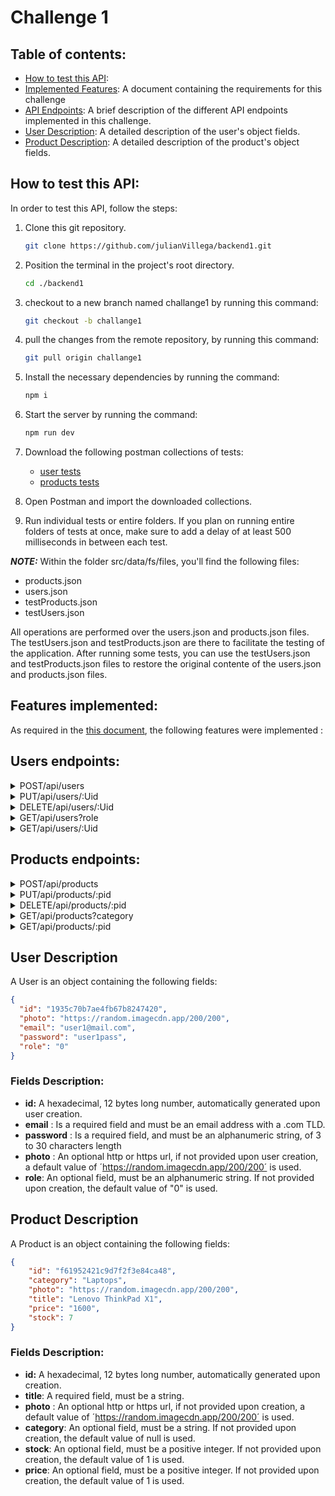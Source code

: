 # Challenge 1

## Table of contents:
  * [How to test this API](#how-to-test-this-api):
  * [Implemented Features](#features-implemented): A document containing the requirements for this challenge
  * [API Endpoints](#users-endpoints): A brief description of the different API endpoints implemented in this challenge.
  * [User Description](#user-description): A detailed description of the user's object fields.
  * [Product Description](#product-description): A detailed description of the product's object fields.

## How to test this API:
  
  In order to test this API, follow the steps:
  
  1. Clone this git repository.
      ```bash
      git clone https://github.com/julianVillega/backend1.git
      ```  
  2. Position the terminal in the project's root directory.
      ```bash
      cd ./backend1
      ```  
  3. checkout to a new branch named challange1 by running this command:
      ```bash
      git checkout -b challange1
      ```  
  4. pull the changes from the remote repository, by running this command:
      ```bash
      git pull origin challange1
      ```  
  5. Install the necessary dependencies by running the command:
      ```bash
      npm i
      ```
  6. Start the server by running the command:  
      ```bash
      npm run dev
      ```
  7. Download the following postman collections of tests:    
      * [user tests](https://drive.google.com/file/d/1vr-zKxRb2QyqSGPWsodxfGdH0URucRF-/view?usp=sharing)
      * [products tests](https://drive.google.com/file/d/12P5KMiEcdmVPn3LbQD1jgFRmVWUmw7xE/view?usp=sharing)  
  
  8. Open Postman and import the downloaded collections.

  9. Run individual tests or entire folders. If you plan on running entire folders of tests at once, make sure to add a delay of at least 500 milliseconds in between each test.

  ***NOTE:*** Within the folder src/data/fs/files, you'll find the following files:
  * products.json
  * users.json
  * testProducts.json
  * testUsers.json
  
  All operations are performed over the users.json and products.json files. The testUsers.json and testProducts.json are there to facilitate the testing of the application. After running some tests, you can use the testUsers.json and testProducts.json files to restore the original contente of the users.json and products.json files.
  

## Features implemented:

As required in the [this document](https://docs.google.com/presentation/d/1BVsH1ABIKOjct2PNRRzTXxCRApwMA7JAr9NZsXuCTsE/edit#slide=id.g120b44b0dae_0_1259), the following features were implemented :

## Users endpoints:
<details>
  <summary>POST/api/users </summary>
  
  * **Purpose:** Create a new user  
  * **Query params:** None
  * **Url params:** None
  * **Request body:** Json string containing the user data
  * **Example:**
    * **Request:**
      * **Url:** /api/users
      * **Http Method:** POST
      * **Request body:**
        ```json
        {
          "email": "michael@mail.com",      //required
          "password": "someStrongPassword", //required
          "photo":"https://something.com",  //optional
          "role": "user"                    //optional 
        }
        ```
    * **Response:**
      * **Status Code:** 201
      * **Json:**
        ```json
        {
        "message": "created a new user with id  f8e3addebb42b79f7d2b0686",
          "response": "f8e3addebb42b79f7d2b0686"
        }
        ```
</details>

<details>
  <summary>PUT/api/users/:Uid</summary>
  
  * **Purpose:** Update an existing user  
  * **Query params:** 
    * **Uid:** The id of the user to be updated
  * **Url params:** None
  * **Request body:** Json string containing the user data
  * **Example:**
    * **Request:**
      * **Url:** /api/users/1935c70b7ae4fb67b8247420
      * **Http Method:** PUT
      * **Request body**:
        ```json
        {
          "email": "mcNewEmail@mail.com",      //required
          "password": "aStrongerPassword",     //required
          "photo":"https://somethingElse.com", //optional
          "role": "new role"                   //optional 
        }
        ```
    * **Response:**
      * **Status Code:** 200
      * **Json:**
        ```json
        {
          "message": "updated user with id 1935c70b7ae4fb67b8247420",
          "response": {
            "id": "1935c70b7ae4fb67b8247420",
            "photo": "https://somethingElse.com",
            "email": "mcNewEmail@mail.com",
            "password": "aStrongerPassword",
            "role": "new role"
          }
        }
        ```
</details>

<details>
  <summary> DELETE/api/users/:Uid </summary>

  * **Purpose:** Delete a user
  * **Query params:** 
  * **Uid:** The id of the user to delete
  * **Url params:** None
  * **Request body:** None
  * **Example:**
    * **Request:**
      * **Url:** /api/users/1935c70b7ae4fb67b8247420
      * **Http Method:** DELETE
    * **Response:**
      * **Status Code:** 200
      * **Json:**
        ```json
        {
            "message": "deleted user with id 1935c70b7ae4fb67b8247420",
            "response": true
        }
        ```
</details>

<details>
  <summary> GET/api/users?role </summary>

  * **Purpose:** Read users
  * **Query params:** 
    * **role:** Used to filter users by role
  * **Url params:** None
  * **Request body:** None
  * **Example 1:**
    * **Request:**
      * **Url:** /api/users
      * **Http Method:** GET  
    * **Response:**
      * **Status Code:** 200
      * **Json:**
        ```json
        {
          "message": "fetched 4 users",
          "response": [
              {
                  "id": "dbeb5fa4cdae91d8ba68121c",
                  "photo": "https://random.imagecdn.app/200/200",
                  "email": "user2@mail.com",
                  "password": "user2pass",
                  "role": "0"
              },
              //...
              // More Users ...
              //...
              {
                  "id": "82e96d149a10d80f2ae18bd8",
                  "photo": "https://random.imagecdn.app/200/200",
                  "email": "user3@mail.com",
                  "password": "user3pass",
                  "role": "1"
              }        
            ]
      }
        ```
    * **Example 2:**
    * **Request:**
      * **Url:** /api/users?role=1
      * **Http Method:** GET  
    * **Response:**
      * **Status Code:** 200
      * **Json:**
        ```json
        {
          "message": "fetched 2 users",
          "response": [
              {
                  "id": "82e96d149a10d80f2ae18bd8",
                  "photo": "https://random.imagecdn.app/200/200",
                  "email": "user3@mail.com",
                  "password": "user3pass",
                  "role": "1"
              },
              {
                  "id": "ec73dd681b17a7fc6c9ae679",
                  "photo": "https://random.imagecdn.app/200/200",
                  "email": "user4@mail.com",
                  "password": "user4pass",
                  "role": "1"
              }
          ]
      }
        ```
</details>

<details>
  <summary> GET/api/users/:Uid </summary>

  * **Purpose:** Read a user with a specific id
  * **Query params:** None
  * **Url params:** 
    * **Uid:** The id of the user to read
  * **Request body:** None
  * **Example:**
    * **Request:**
      * **Url:** /api/users/1935c70b7ae4fb67b8247420
      * **Http Method:** GET
    * **Response:**
      * **Status Code:** 200
      * **Json:**
        ```json
        {
            "message": "fetched user with id 1935c70b7ae4fb67b8247420",
            "response": {
                "id": "1935c70b7ae4fb67b8247420",
                "photo": "https://random.imagecdn.app/200/200",
                "email": "user1@mail.com",
                "password": "user1pass",
                "role": "0"
            }
        }
        ```
</details>


## Products endpoints:

<details>
  <summary> POST/api/products </summary>

  * **Purpose:** Create a new product
  * **Query params:** None
  * **Url params:** None
  * **Request body:** Json string containing the new product data
  * **Example:**
    * **Request:**
      * **Url:** /api/products
      * **Http Method:** POST
      * **Request body**:
        ```json
        {
        "title":"product4", //required
        "price":"300", //optional
        "stock":10, //optional
        "category":"category1", //optional
        "photo":"https://apricture" //optional
        }
        ```
    * **Response:**
      * **Status Code:** 201
      * **Json:**
        ```json
        {
            "message": "created product with id f656d7fc7eac97d48b150780",
            "response": "f656d7fc7eac97d48b150780"
        }
        ```
</details>

<details>
  <summary> PUT/api/products/:pid </summary>

  * **Purpose:** Update an existing product
  * **Query params:** None
  * **Url params:**
    * **pid:** The id of the product to update 
  * **Request body:** Json string containing the updated product data
  * **Example:**
    * **Request:**
      * **Url:** /api/products/d4bd215bffba484ac13dfbdd
      * **Http Method:** PUT
      * **Request body**:
        ```json
        {
            "title": "Samsung A53 Updated1", //required
            "category": "SmartphonesUpdated1", //optional
            "photo": "https://Updated1", //optional
            "price": "1", //optional
            "stock": 1 //optional
        }
        ```
    * **Response:**
      * **Status Code:** 200
      * **Json:**
        ```json
        {
            "message": "updated product with id d4bd215bffba484ac13dfbdd",
            "response": {
                "id": "d4bd215bffba484ac13dfbdd",
                "category": "SmartphonesUpdated1",
                "photo": "https://Updated1",
                "title": "Samsung A53 Updated1",
                "price": "1",
                "stock": 1
            }
        } 
        ```
</details>

<details>
  <summary> DELETE/api/products/:pid </summary>

  * **Purpose:** Delete an existing product
  * **Query params:** None
  * **Url params:**
    * **pid:** The id of the product to delete
  * **Request body:** None
  * **Example:**
    * **Request:**
      * **Url:** /api/products/d4bd215bffba484ac13dfbdd:
      * **Http Method:** DELETE
    * **Response:**
      * **Status Code:** 200
      * **Json:**
        ```json
        {
            "message": "product with id d4bd215bffba484ac13dfbdd was deleted",
            "response": true
        }
        ```
</details>

<details>
  <summary> GET/api/products?category </summary>

  * **Purpose:** Read all products
  * **Query params:**
    * **category:** Used to filter products by category
  * **Url params:** None
  * **Request body:** None
  * **Example 1:**
    * **Request:**
      * **Url:** /api/products
      * **Http Method:** GET
    * **Response:**
      * **Status Code:** 200
      * **Json:**
        ```json
        {
          "message": "fetched 40 products",
          "response": [
            {
                "id": "52b80920c47be774ffe4136e",
                "category": "Smartphones",
                "photo": "https://random.imagecdn.app/200/200",
                "title": "iPhone 14",
                "price": "1200",
                "stock": 10
            },
            {
                "id": "eac91d6ce93d0df4e01ef5d5",
                "category": "Smartphones",
                "photo": "https://random.imagecdn.app/200/200",
                "title": "OnePlus 9 Pro",
                "price": "900",
                "stock": 15
            }
            //More products ...
          ]
        }
        ```
  * **Example 2:**
    * **Request:**
      * **Url:** /api/products?category=Laptops
      * **Http Method:** GET
    * **Response:**
      * **Status Code:** 200
      * **Json:**
        ```json
        {
          "message": "fetched 5 products",
          "response": 
          [
            {
                "id": "116a4eb7e130255be972d30d",
                "category": "Laptops",
                "photo": "https://random.imagecdn.app/200/200",
                "title": "MacBook Pro 16",
                "price": "2400",
                "stock": 5
            },
            {
                "id": "c7d0ed6ea98517654f674cfe",
                "category": "Laptops",
                "photo": "https://random.imagecdn.app/200/200",
                "title": "Dell XPS 13",
                "price": "1500",
                "stock": 12
            }
            // More products ...            
          ]
        }
        ```
</details>
<details>
  <summary> GET/api/products/:pid </summary>

  * **Purpose:** Read a product with a specific id
  * **Query params:** None
  * **Url params:** 
    * **pid:** The id of the product to read.
  * **Request body:** None
  * **Example:**
    * **Request:**
      * **Url:** /api/products/d4bd215bffba484ac13dfbdd
      * **Http Method:** GET
    * **Response:**
      * **Status Code:** 200
      * **Json:**
        ```json
        {
          "message": "fetched product with id d4bd215bffba484ac13dfbdd ",
          "response": {
              "id": "d4bd215bffba484ac13dfbdd",
              "category": "SmartphonesUpdated5",
              "photo": "https://Updated4",
              "title": "Samsung A53 Updated5",
              "price": "5",
              "stock": 5
          }
        }
        ```
</details>

## User Description
A User is an object containing  the following fields:
```json
{
  "id": "1935c70b7ae4fb67b8247420",
  "photo": "https://random.imagecdn.app/200/200",
  "email": "user1@mail.com",
  "password": "user1pass",
  "role": "0"
}
```
### Fields Description:
* **id:** A hexadecimal, 12 bytes long number, automatically generated upon user creation.
* **email** : Is a required field and must be an email address with a .com TLD.
* **password** : Is a required field, and must be an alphanumeric string, of 3 to 30 characters length
* **photo** : An optional http or https url, if not provided upon user creation, a default value of ´https://random.imagecdn.app/200/200´ is used.
* **role**: An optional field, must be an alphanumeric string. If not provided upon creation, the default value of "0" is used.

## Product Description
A Product is an object containing  the following fields:
```json
{
    "id": "f61952421c9d7f2f3e84ca48",
    "category": "Laptops",
    "photo": "https://random.imagecdn.app/200/200",
    "title": "Lenovo ThinkPad X1",
    "price": "1600",
    "stock": 7
}
```
### Fields Description:
* **id:** A hexadecimal, 12 bytes long number, automatically generated upon creation.
* **title**: A required field, must be a string.
* **photo** : An optional http or https url, if not provided upon creation, a default value of ´https://random.imagecdn.app/200/200´ is used.
* **category**: An optional field, must be a string. If not provided upon creation, the default value of null is used.
* **stock**: An optional field, must be a positive integer. If not provided upon creation, the default value of 1 is used.
* **price**: An optional field, must be a positive integer. If not provided upon creation, the default value of 1 is used.
